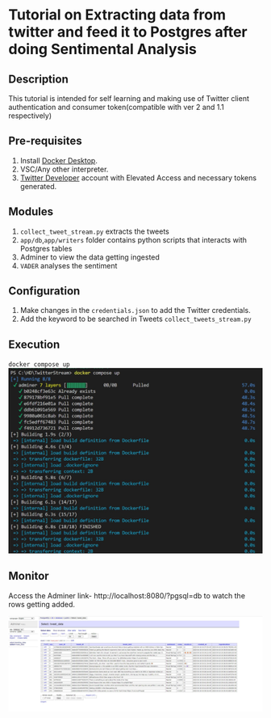# Tutorial on Extracting data from twitter and feed it to Postgres after doing Sentimental Analysis

## Description
This tutorial is intended for self learning and making use of Twitter client authentication and consumer token(compatible with ver 2 and 1.1 respectively)

## Pre-requisites
1. Install [Docker Desktop](https://www.docker.com/products/docker-desktop/).
2. VSC/Any other interpreter.
3. [Twitter Developer](https://developer.twitter.com/en/portal/dashboard) account with Elevated Access and necessary tokens generated.

## Modules
1. `collect_tweet_stream.py` extracts the tweets
2. `app/db`,`app/writers` folder contains python scripts that interacts with Postgres tables
3. Adminer  to view the data getting ingested
4. `VADER` analyses the sentiment

## Configuration
1. Make changes in the `credentials.json` to add the Twitter credentials.
2. Add the keyword to be searched in Tweets `collect_tweets_stream.py`


## Execution

`docker compose up`
![alt text](https://github.com/subashkonar13/twitterStreaming/blob/main/images/git1.jpg)

## Monitor

Access the Adminer link- http://localhost:8080/?pgsql=db to watch the rows getting added.

![](https://github.com/subashkonar13/twitterStreaming/blob/main/images/git124.jpg)
